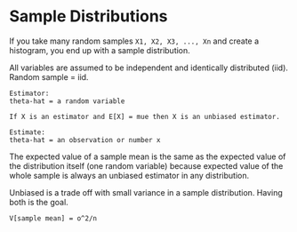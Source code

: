 # Sample Distributions

If you take many random samples `X1, X2, X3, ..., Xn` and create a histogram,
you end up with a sample distribution.

All variables are assumed to be independent and identically distributed (iid).
Random sample = iid.

```
Estimator:
theta-hat = a random variable

If X is an estimator and E[X] = mue then X is an unbiased estimator.

Estimate:
theta-hat = an observation or number x
```

The expected value of a sample mean is the same as the expected value of the
distribution itself (one random variable) because expected value of the whole
sample is always an unbiased estimator in any distribution.

Unbiased is a trade off with small variance in a sample distribution. Having
both is the goal.

```
V[sample mean] = o^2/n
```
